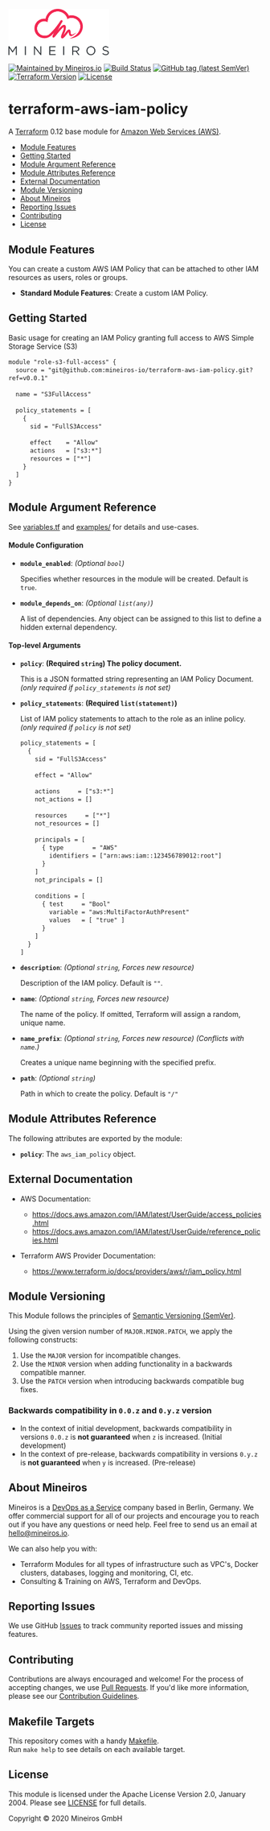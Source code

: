 [<img src="https://raw.githubusercontent.com/mineiros-io/brand/master/mineiros-vertial-logo-smaller-font.svg" width="200"/>](https://mineiros.io/?ref=terraform-aws-iam-policy)

[![Maintained by Mineiros.io](https://img.shields.io/badge/maintained%20by-mineiros.io-f32752.svg)](https://mineiros.io/?ref=terraform-aws-iam-policy)
[![Build Status](https://mineiros.semaphoreci.com/badges/terraform-aws-iam-policy/branches/master.svg?style=shields&key=5c1d19f4-f0d7-4537-9dcb-5e07bba8dfd3)](https://mineiros.semaphoreci.com/projects/terraform-aws-iam-policy)
[![GitHub tag (latest SemVer)](https://img.shields.io/github/v/tag/mineiros-io/terraform-aws-iam-policy.svg?label=latest&sort=semver)](https://github.com/mineiros-io/terraform-aws-iam-policy/releases)
[![Terraform Version](https://img.shields.io/badge/terraform-~%3E%200.12.20-brightgreen.svg)](https://github.com/hashicorp/terraform/releases)
[![License](https://img.shields.io/badge/License-Apache%202.0-brightgreen.svg)](https://opensource.org/licenses/Apache-2.0)

# terraform-aws-iam-policy
A [Terraform](https://www.terraform.io) 0.12 base module for
[Amazon Web Services (AWS)](https://aws.amazon.com/).

- [Module Features](#module-features)
- [Getting Started](#getting-started)
- [Module Argument Reference](#module-argument-reference)
- [Module Attributes Reference](#module-attributes-reference)
- [External Documentation](#external-documentation)
- [Module Versioning](#module-versioning)
- [About Mineiros](#about-mineiros)
- [Reporting Issues](#reporting-issues)
- [Contributing](#contributing)
- [License](#license)

## Module Features
You can create a custom AWS IAM Policy that can be attached to other IAM resources as users, roles or groups.

- **Standard Module Features**: Create a custom IAM Policy.

## Getting Started
Basic usage for creating an IAM Policy granting full access to AWS Simple Storage Service (S3)

```hcl
module "role-s3-full-access" {
  source = "git@github.com:mineiros-io/terraform-aws-iam-policy.git?ref=v0.0.1"

  name = "S3FullAccess"

  policy_statements = [
    {
      sid = "FullS3Access"

      effect    = "Allow"
      actions   = ["s3:*"]
      resources = ["*"]
    }
  ]
}
```

## Module Argument Reference
See
[variables.tf](https://github.com/mineiros-io/terraform-aws-iam-policy/blob/master/variables.tf)
and
[examples/](https://github.com/mineiros-io/terraform-aws-iam-policy/blob/master/examples)
for details and use-cases.

#### Module Configuration
- **`module_enabled`**: *(Optional `bool`)*

  Specifies whether resources in the module will be created.
  Default is `true`.

- **`module_depends_on`**: *(Optional `list(any)`)*

  A list of dependencies. Any object can be assigned to this list to define a hidden
  external dependency.

#### Top-level Arguments

- **`policy`**: **(Required `string`) The policy document.**

  This is a JSON formatted string representing an IAM Policy Document.
  *(only required if `policy_statements` is not set)*

- **`policy_statements`**: **(Required `list(statement)`)**

  List of IAM policy statements to attach to the role as an inline policy.
  *(only required if `policy` is not set)*

  ```hcl
  policy_statements = [
    {
      sid = "FullS3Access"

      effect = "Allow"

      actions     = ["s3:*"]
      not_actions = []

      resources     = ["*"]
      not_resources = []

      principals = [
        { type        = "AWS"
          identifiers = ["arn:aws:iam::123456789012:root"]
        }
      ]
      not_principals = []

      conditions = [
        { test     = "Bool"
          variable = "aws:MultiFactorAuthPresent"
          values   = [ "true" ]
        }
      ]
    }
  ]
  ```

- **`description`**: *(Optional `string`, Forces new resource)*

  Description of the IAM policy. Default is `""`.

- **`name`**: *(Optional `string`, Forces new resource)*

  The name of the policy. If omitted, Terraform will assign a random, unique name.

- **`name_prefix`**: *(Optional `string`, Forces new resource)* *(Conflicts with `name`.)*

  Creates a unique name beginning with the specified prefix.

- **`path`**: *(Optional `string`)*

  Path in which to create the policy. Default is `"/"`

## Module Attributes Reference
The following attributes are exported by the module:
- **`policy`**: The `aws_iam_policy` object.

## External Documentation
- AWS Documentation:
  - https://docs.aws.amazon.com/IAM/latest/UserGuide/access_policies.html
  - https://docs.aws.amazon.com/IAM/latest/UserGuide/reference_policies.html

- Terraform AWS Provider Documentation:
  - https://www.terraform.io/docs/providers/aws/r/iam_policy.html

## Module Versioning
This Module follows the principles of [Semantic Versioning (SemVer)](https://semver.org/).

Using the given version number of `MAJOR.MINOR.PATCH`, we apply the following constructs:
1) Use the `MAJOR` version for incompatible changes.
2) Use the `MINOR` version when adding functionality in a backwards compatible manner.
3) Use the `PATCH` version when introducing backwards compatible bug fixes.

### Backwards compatibility in `0.0.z` and `0.y.z` version
- In the context of initial development, backwards compatibility in versions `0.0.z` is **not guaranteed** when `z` is
  increased. (Initial development)
- In the context of pre-release, backwards compatibility in versions `0.y.z` is **not guaranteed** when `y` is
  increased. (Pre-release)

## About Mineiros
Mineiros is a [DevOps as a Service](https://mineiros.io/) company based in Berlin, Germany. We offer commercial support
for all of our projects and encourage you to reach out if you have any questions or need help.
Feel free to send us an email at [hello@mineiros.io](mailto:hello@mineiros.io).

We can also help you with:
- Terraform Modules for all types of infrastructure such as VPC's, Docker clusters,
  databases, logging and monitoring, CI, etc.
- Consulting & Training on AWS, Terraform and DevOps.

## Reporting Issues
We use GitHub [Issues](https://github.com/mineiros-io/terraform-aws-iam-policy/issues)
to track community reported issues and missing features.

## Contributing
Contributions are always encouraged and welcome! For the process of accepting changes, we use
[Pull Requests](https://github.com/mineiros-io/terraform-aws-iam-policy/pulls). If you'd like more information, please
see our [Contribution Guidelines](https://github.com/mineiros-io/terraform-aws-iam-policy/blob/master/CONTRIBUTING.md).

## Makefile Targets
This repository comes with a handy
[Makefile](https://github.com/mineiros-io/terraform-aws-iam-policy/blob/master/Makefile).  
Run `make help` to see details on each available target.

## License
This module is licensed under the Apache License Version 2.0, January 2004.
Please see [LICENSE](https://github.com/mineiros-io/terraform-aws-iam-policy/blob/master/LICENSE) for full details.

Copyright &copy; 2020 Mineiros GmbH
